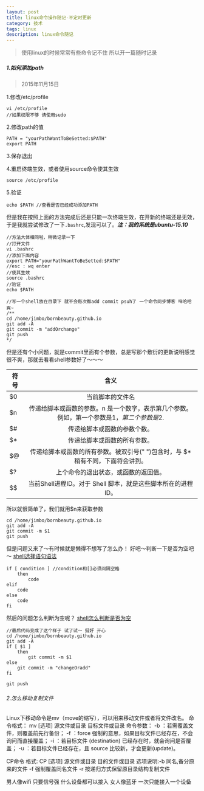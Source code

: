 ```yaml
---
layout: post
title: linux命令操作随记-不定时更新
category: 技术
tags: linux
description: linux命令随记
---
```


> 使用linux的时候常常有些命令记不住 所以开一篇随时记录

##### 1.如何添加path

>2015年11月15日

1.修改/etc/profile

	vi /etc/profile
	//如果权限不够 请使用sudo
    
2.修改path的值

	PATH = "yourPathWantToBeSetted:$PATH"
	export PATH
    
3.保存退出 

4.重启终端生效，或者使用source命令使其生效

	source /etc/profile

5.验证

	echo $PATH //查看是否已经成功添加PATH

但是我在按照上面的方法完成后还是只能一次终端生效，在开新的终端还是无效，于是我就尝试修改了一下`.bashrc`,发现可以了。***注：我的系统是ubuntu-15.10***

	//方法大体相同啦，稍微记录一下
	//打开文件
	vi .bashrc
	//添加下面内容
	export PATH="yourPathWantToBeSetted:$PATH"
	//esc : wq enter
	//使其生效
	source .bashrc
	//验证
	echo $PATH

	//写一个shell放在目录下 就不会每次都add commit psuh了 一个命令同步博客 咩哈哈 爽~
	/**
	cd /home/jimbo/bornbeauty.github.io
	git add -A
	git commit -m "addOrchange"
	git push
	*/

但是还有个小问题，就是commit里面有个参数，总是写那个敷衍的更新说明感觉很不爽，那就去看看shell参数好了～～～


| 符号 | 含义 |
| --------|:-------:|
|$0	|当前脚本的文件名|
|$n	|传递给脚本或函数的参数。n 是一个数字，表示第几个参数。例如，第一个参数是$1，第二个参数是$2.|
|$#	|传递给脚本或函数的参数个数。|
|$*	|传递给脚本或函数的所有参数。|
|$@	|传递给脚本或函数的所有参数。被双引号(" ")包含时，与 $* 稍有不同，下面将会讲到。|
|$?	|上个命令的退出状态，或函数的返回值。|
|$$	|当前Shell进程ID。对于 Shell 脚本，就是这些脚本所在的进程ID。|


所以就很简单了，我们就用$n来获取参数

	cd /home/jimbo/bornbeauty.github.io
	git add -A
	git commit -m $1
	git push

但是问题又来了～有时候就是懒得不想写了怎么办！
好吧～判断一下是否为空吧～
[shell选择语句语法](http://c.biancheng.net/cpp/view/7005.html)

	if [ condition ] //condition和[]必须间隔空格
    	then
        	code
    elif
    	code
    else
    	code
    fi
    
然后的问题怎么判断为空呢？
[shell怎么判断是否为空](http://w55554.blog.51cto.com/947626/1223870)

	//最后代码变成了这个样子 试了试～ 挺好 开心
	cd /home/jimbo/bornbeauty.github.io
	git add -A
	if [ $1 ]
		then
			git commit -m $1
	else
		git commit -m "changeOradd"
	fi

	git push
    
###### 2.怎么移动复制文件

Linux下移动命令是mv（move的缩写），可以用来移动文件或者将文件改名。
命令格式：
mv [选项] 源文件或目录 目标文件或目录
命令参数：
-b ：若需覆盖文件，则覆盖前先行备份；
-f ：force 强制的意思，如果目标文件已经存在，不会询问而直接覆盖；
-i ：若目标文件 (destination) 已经存在时，就会询问是否覆盖；
-u ：若目标文件已经存在，且 source 比较新，才会更新(update)。

CP命令
格式: CP [选项]  源文件或目录   目的文件或目录
选项说明:-b 同名,备分原来的文件
-f 强制覆盖同名文件
-r  按递归方式保留原目录结构复制文件

男人像wifi 只要信号强 什么设备都可以接入
女人像蓝牙 一次只能接入一个设备






